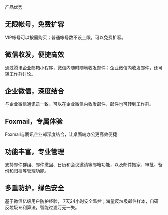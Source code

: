 产品优势

## 无限帐号，免费扩容
VIP帐号可以按需购买；普通帐号数不设上限，可以免费扩容。

## 微信收发，便捷高效
通过腾讯企业邮箱小程序，微信内随时随地收发邮件；企业微信内收发邮件，还可转工作群讨论。

## 企业微信，深度结合
与企业微信通讯录一致。可以在企业微信内收发邮件，邮件也可转到工作群。

## Foxmail，专属体验
Foxmail与腾讯企业邮深度结合，让桌面端办公更高效便捷

## 功能丰富，专业管理
支持邮件群组、邮件撤回、日历和会议邀请等邮箱功能，以及邮件搬家、审批、备份和归档等管理功能。

## 多重防护，绿色安全
基于微信亿级用户防护经验， 7天24小时安全监控；海量反垃圾邮件样本，自研反垃圾专利算法，智能过滤万无一失。